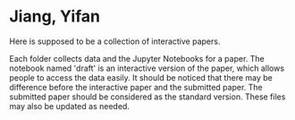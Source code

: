 # Jiang, Yifan

Here is supposed to be a collection of interactive papers. 

Each folder collects data and the Jupyter Notebooks for a paper. The notebook named 'draft' is an interactive version of the paper, which allows people to access the data easily. It should be noticed that there may be difference before the interactive paper and the submitted paper. The submitted paper should be considered as the standard version. These files may also be updated as needed.     
  
